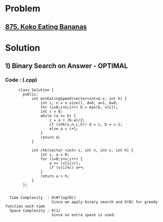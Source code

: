 # Problem

## [875. Koko Eating Bananas](https://leetcode.com/problems/koko-eating-bananas/)


# Solution 

## 1) Binary Search on Answer - OPTIMAL

       
      
      
   ### Code : (.cpp)
    
          class Solution {
            public:
                int minEatingSpeed(vector<int>& v, int h) {
                    int i, n = v.size(), d=0, a=1, b=0;
                    for (i=0;i<n;i++) b = max(b, v[i]);
                    int c = 0;
                    while (a <= b) {
                        c = a + (b-a)/2;
                        if (chk(v,n,c,h)) d = c, b = c-1;
                        else a = c+1;
                    }
                    return d;
                }

                int chk(vector <int> v, int n, int c, int h) {
                    int i, a = 0;
                    for (i=0;i<n;i++) {
                        a += (v[i]/c);
                        if (v[i]%c) a++;
                    }
                    return a > h;
                }
            };

 
      Time Complexity  : O(N*log(N)) 
                         Since we apply binary search and O(N) for greedy function each time
      Space Complexity : O(1)
                         Since no extra space is used.
